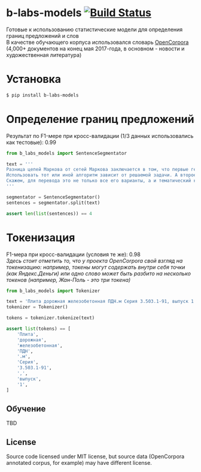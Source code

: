# b-labs-models [![Build Status](https://travis-ci.org/bureaucratic-labs/models.svg?branch=master)](https://travis-ci.org/bureaucratic-labs/models)

Готовые к использованию статистические модели для определения границ предложений и слов  
В качестве обучающего корпуса использовался словарь [OpenCorpora](http://opencorpora.org/) (4,000+ документов на конец мая 2017-года, в основном - новости и художественная литература)  

# Установка
```bash
$ pip install b-labs-models
```

# Определение границ предложений

Результат по F1-мере при кросс-валидации (1/3 данных использовались как тестовые): 0.99  

```python
from b_labs_models import SentenceSegmentator

text = '''
Разница цепей Маркова от сетей Маркова заключается в том, что первые генеративны (т.е. предсказывают вероятность следующего шага), а вторые — дискриминатины, т.е. рассчитывают вероятность текущего состояния.
Использовать тот или иной алгоритм зависит от решаемой задачи. А второе, и наиболее важное отличие — это то, что сети Маркова учитывают не только шаг (два и т.д.) вправо-влево по какому-либо из параметров, а по пучку взаимосвязанных параметров.
Скажем, для перевода это не только все его варианты, а и тематический контекст перевода, синтаксис и пр.
'''

segmentator = SentenceSegmentator()
sentences = segmentator.split(text)

assert len(list(sentences)) == 4
```

# Токенизация

F1-мера при кросс-валидации (условия те же): 0.98  
*Здесь стоит отметить то, что у проекта OpenCorpora свой взгляд на токенизацию: например, токены могут содержать внутри себя точки (как Яндекс.Деньги) или одно слово может быть разбито на несколько токенов (например, Жан-Поль - это три токена)*  

```python
from b_labs_models import Tokenizer

text = 'Плита дорожная железобетонная ПДН.м Серия 3.503.1-91, выпуск 1'
tokenizer = Tokenizer()

tokens = tokenizer.tokenize(text)

assert list(tokens) == [
    'Плита',
    'дорожная',
    'железобетонная',
    'ПДН',
    '.м',
    'Серия',
    '3.503.1-91',
    ',',
    'выпуск',
    '1',
]

```

## Обучение

TBD

## License

Source code licensed under MIT license, but source data (OpenCorpora annotated corpus, for example) may have different license.
